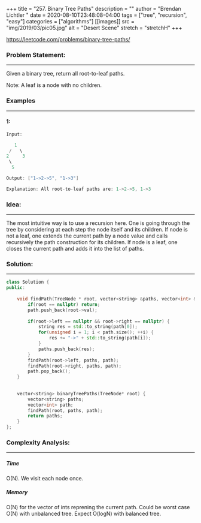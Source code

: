 +++
title = "257. Binary Tree Paths"
description = ""
author = "Brendan Lichtler "
date = 2020-08-10T23:48:08-04:00
tags = ["tree", "recursion", "easy"]
categories = ["algorithms"]
[[images]]
  src = "img/2019/03/pic05.jpg"
  alt = "Desert Scene"
  stretch = "stretchH"
+++

https://leetcode.com/problems/binary-tree-paths/

<h3>Problem Statement:</h3>
<hr> 

Given a binary tree, return all root-to-leaf paths.

Note: A leaf is a node with no children.


<h3>Examples</h3>
<hr>
<h4>1:</h4>

``` c++
Input:

   1
 /   \
2     3
 \
  5

Output: ["1->2->5", "1->3"]

Explanation: All root-to-leaf paths are: 1->2->5, 1->3
```

<h3>Idea:</h3>
<hr>

The most intuitive way is to use a recursion here. One is going through the tree by considering at each step the node itself and its children. If node is not a leaf, one extends the current path by a node value and calls recursively the path construction for its children. If node is a leaf, one closes the current path and adds it into the list of paths.

<h3>Solution:</h3>
<hr>

``` C++ 
class Solution {
public:
    
    void findPath(TreeNode * root, vector<string> &paths, vector<int> &path) {
        if(root == nullptr) return;
        path.push_back(root->val);
        
        if(root->left == nullptr && root->right == nullptr) {
            string res = std::to_string(path[0]);
            for(unsigned i = 1; i < path.size(); ++i) {
                res += "->" + std::to_string(path[i]);
            }
            paths.push_back(res);
        }
        findPath(root->left, paths, path);
        findPath(root->right, paths, path);
        path.pop_back();
    }
    
    
    vector<string> binaryTreePaths(TreeNode* root) {
        vector<string> paths;
        vector<int> path;
        findPath(root, paths, path);
        return paths;
    }
};
```

<h3>Complexity Analysis:</h3>
<hr>

<h5><b>Time</b></h5>
O(N). We visit each node once.

<h5><b>Memory</b></h5>
O(N) for the vector of ints reprening the current path. Could be worst case O(N) with unbalanced tree. Expect O(logN) with balanced tree.
